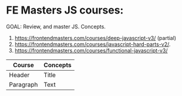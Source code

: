 # FE Masters JS courses:


GOAL: Review, and master JS. Concepts.
1. https://frontendmasters.com/courses/deep-javascript-v3/ (partial)
2. https://frontendmasters.com/courses/javascript-hard-parts-v2/.
3. https://frontendmasters.com/courses/functional-javascript-v3/


| Course | Concepts |
| --- | ----------- |
| Header | Title |
| Paragraph | Text |
